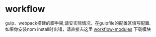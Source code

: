 # workflow
gulp、webpack搭建的脚手架,请安实际情况，在gulpfile的配置区填写配置.  
如果你安装npm install时出错，请直接去这里 [workflow-modules](https://github.com/kuangyeheng/workflow-modules) 下载模块
